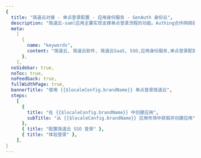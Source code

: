 ```yaml
---
{
  title: "简道云对接 - 单点登录配置 - 应用身份服务 - GenAuth 身份云",
  description: "简道云-saml应用主要实现支撑单点登录流程的功能。Authing合作网络提供 简道云对接，单点登录，SSO，实现应用的快捷登录、免密登录，提升员工办公体验、增强用户体验，增强企业数字化服务水平。",
  meta:
    [
      {
        name: "keywords",
        content: "简道云, 简道云软件, 简道云SaaS, SSO,应用身份服务,单点登录配置,Authing身份云",
      },
    ],
  noSidebar: true,
  noToc: true,
  noFeedback: true,
  fullWidthPage: true,
  bannerTitle: "使用 {{$localeConfig.brandName}} 单点登录简道云",
  steps:
    [
      {
        title: "在 {{$localeConfig.brandName}} 中创建应用",
        subTitle: "从 {{$localeConfig.brandName}} 应用市场中获取并创建应用",
      },
      { title: "配置简道云 SSO 登录" },
      { title: "体验登录" },
    ],
}
---
```


<IntegrationDetail/>
